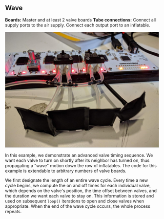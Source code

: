 ## Wave
**Boards:** Master and at least 2 valve boards
**Tube connections:** Connect all supply ports to the air supply. Connect each output port to an inflatable.

 ![](../images/Wave.jpg)

In this example, we demonstrate an advanced valve timing sequence. We want each valve to turn on shortly after its neighbor has turned on, thus propagating a "wave" motion down the row of inflatables. The code for this example is extendable to arbitrary numbers of valve boards.

We first designate the length of an entire wave cycle. Every time a new cycle begins, we compute the on and off times for each individual valve, which depends on the valve's position, the time offset between valves, and the duration we want each valve to stay on. This information is stored and used on subsequent `loop()` iterations to open and close valves when appropriate. When the end of the wave cycle occurs, the whole process repeats.

